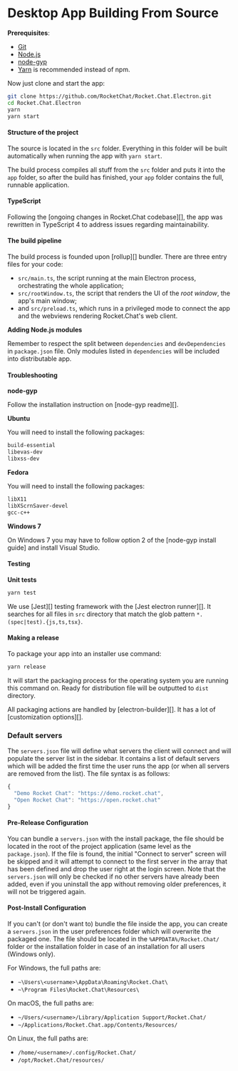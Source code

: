 # Desktop App Building From Source

**Prerequisites**:

* [Git](http://git-scm.com/book/en/v2/Getting-Started-Installing-Git)
* [Node.js](https://nodejs.org)
* [node-gyp](https://github.com/nodejs/node-gyp#installation)
* [Yarn](http://yarnpkg.com/) is recommended instead of npm.

Now just clone and start the app:

```bash
git clone https://github.com/RocketChat/Rocket.Chat.Electron.git
cd Rocket.Chat.Electron
yarn
yarn start
```

#### Structure of the project

The source is located in the `src` folder. Everything in this folder will be built automatically when running the app with `yarn start`.

The build process compiles all stuff from the `src` folder and puts it into the `app` folder, so after the build has finished, your `app` folder contains the full, runnable application.

#### TypeScript

Following the \[ongoing changes in Rocket.Chat codebase\]\[\], the app was rewritten in TypeScript 4 to address issues regarding maintainability.

#### The build pipeline

The build process is founded upon \[rollup\]\[\] bundler. There are three entry files for your code:

* `src/main.ts`, the script running at the main Electron process, orchestrating the whole application;
* `src/rootWindow.ts`, the script that renders the UI of the _root window_, the app's main window;
* and `src/preload.ts`, which runs in a privileged mode to connect the app and the webviews rendering Rocket.Chat's web client.

**Adding Node.js modules**

Remember to respect the split between `dependencies` and `devDependencies` in `package.json` file. Only modules listed in `dependencies` will be included into distributable app.

#### Troubleshooting

**node-gyp**

Follow the installation instruction on \[node-gyp readme\]\[\].

**Ubuntu**

You will need to install the following packages:

```bash
build-essential
libevas-dev
libxss-dev
```

**Fedora**

You will need to install the following packages:

```bash
libX11
libXScrnSaver-devel
gcc-c++
```

**Windows 7**

On Windows 7 you may have to follow option 2 of the \[node-gyp install guide\] and install Visual Studio.

#### Testing

**Unit tests**

```bash
yarn test
```

We use \[Jest\]\[\] testing framework with the \[Jest electron runner\]\[\]. It searches for all files in `src` directory that match the glob pattern `*.(spec|test).{js,ts,tsx}`.

#### Making a release

To package your app into an installer use command:

```bash
yarn release
```

It will start the packaging process for the operating system you are running this command on. Ready for distribution file will be outputted to `dist` directory.

All packaging actions are handled by \[electron-builder\]\[\]. It has a lot of \[customization options\]\[\].

### Default servers

The `servers.json` file will define what servers the client will connect and will populate the server list in the sidebar. It contains a list of default servers which will be added the first time the user runs the app \(or when all servers are removed from the list\). The file syntax is as follows:

```javascript
{
  "Demo Rocket Chat": "https://demo.rocket.chat",
  "Open Rocket Chat": "https://open.rocket.chat"
}
```

#### Pre-Release Configuration

You can bundle a `servers.json` with the install package, the file should be located in the root of the project application \(same level as the `package.json`\). If the file is found, the initial "Connect to server" screen will be skipped and it will attempt to connect to the first server in the array that has been defined and drop the user right at the login screen. Note that the `servers.json` will only be checked if no other servers have already been added, even if you uninstall the app without removing older preferences, it will not be triggered again.

#### Post-Install Configuration

If you can't \(or don't want to\) bundle the file inside the app, you can create a `servers.json` in the user preferences folder which will overwrite the packaged one. The file should be located in the `%APPDATA%/Rocket.Chat/` folder or the installation folder in case of an installation for all users \(Windows only\).

For Windows, the full paths are:

* `~\Users\<username>\AppData\Roaming\Rocket.Chat\`
* `~\Program Files\Rocket.Chat\Resources\`

On macOS, the full paths are:

* `~/Users/<username>/Library/Application Support/Rocket.Chat/`
* `~/Applications/Rocket.Chat.app/Contents/Resources/`

On Linux, the full paths are:

* `/home/<username>/.config/Rocket.Chat/`
* `/opt/Rocket.Chat/resources/`

